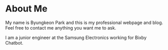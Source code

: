 # About Me

My name is Byungkeon Park and this is my professional webpage and blog. Feel free to contact me anything you want me to ask.

I am a junior engineer at the Samsung Electronics working for Bixby Chatbot.
